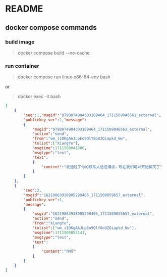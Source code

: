 # README

## docker compose commands
### build image

> docker compose build --no-cache

### run container
> docker compose run linux-x86-64-env bash

or

> docker exec -it <container id> bash

```json
[
    {
        "seq":1,"msgid":"9798874904303189464_1711509046561_external",
        "publickey_ver":1,"message":
        {
            "msgid":"9798874904303189464_1711509046561_external",
            "action":"send",
            "from":"wm_i1DKgAAJLpEo9QlY8oUZQiapkd_Nw",
            "tolist":["XiangYe"],
            "msgtime":1711509041880,
            "msgtype":"text",
            "text":
            {
                "content":"我通过了你的联系人验证请求，现在我们可以开始聊天了"
            }
        }
    },
    {
        "seq":2,
        "msgid":"16219863938905299405_1711509059657_external",
        "publickey_ver":1,
        "message":
        {
            "msgid":"16219863938905299405_1711509059657_external",
            "action":"send",
            "from":"XiangYe",
            "tolist":["wm_i1DKgAAJLpEo9QlY8oUZQiapkd_Nw"],
            "msgtime":1711509055141,
            "msgtype":"text",
            "text":
            {
                "content":"你好"
            }
        }
    }
]
````